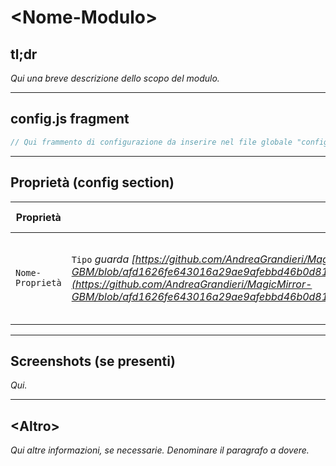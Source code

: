 # \<Nome-Modulo\>

## tl;dr

_Qui una breve descrizione dello scopo del modulo._

---

## config.js fragment

```js
// Qui frammento di configurazione da inserire nel file globale "config.js"
```

---

## Proprietà (config section)

| Proprietà        | Tipo                                                                                                                                                                                                                                                                                                                               | Valori                                                                             | Valore Default          | Inderogabilità           | Descrizione              |
| ---------------- | ---------------------------------------------------------------------------------------------------------------------------------------------------------------------------------------------------------------------------------------------------------------------------------------------------------------------------------- | ---------------------------------------------------------------------------------- | ----------------------- | ------------------------ | ------------------------ |
| `Nome-Proprietà` | `Tipo` _guarda [https://github.com/AndreaGrandieri/MagicMirror-GBM/blob/afd1626fe643016a29ae9afebbd46b0d813939fe/Documenti/Documenti%20ufficiali/Moduli/DataTypesJS.PNG](https://github.com/AndreaGrandieri/MagicMirror-GBM/blob/afd1626fe643016a29ae9afebbd46b0d813939fe/Documenti/Documenti%20ufficiali/Moduli/DataTypesJS.PNG)_ | `valore1`: _descrizione / vincoli_ <br> `valore2`: _descrizione / vincoli_ _[...]_ | `valore`: _descrizione_ | `REQUIRED` or `OPTIONAL` | _Qui breve descrizione._ |

---

## Screenshots (se presenti)

_Qui._

---

## \<Altro\>

_Qui altre informazioni, se necessarie. Denominare il paragrafo a dovere._
